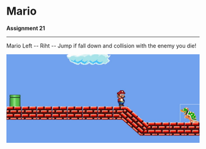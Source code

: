 # Mario

**Assignment 21**

---

Mario
Left -- Riht -- Jump
if fall down and collision with the enemy you die!

![Screen Shot](Capture.JPG)
